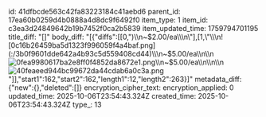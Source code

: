 id: 41dfbcde563c42fa83223184c41aebd6
parent_id: 17ea60b0259d4b0888a4d8dc9f6492f0
item_type: 1
item_id: c3ea3d24849642b19b7452f0ca2b5839
item_updated_time: 1759794701195
title_diff: "[]"
body_diff: "[{\"diffs\":[[0,\")\\\n~$2.00/ea\\\n\"],[1,\"\\\n![0c16b26459ba5d1323f996059f4a4baf.png](:/3b0f9601dde642a4b93c5d559408cd44)\\\n~$5.00/ea\\\n\\\n![0fea9980617ba2e8ff0f4852da8672e1.png](:/4f34a4a8ccfb462391c2fa3dc20d6409)\\\n~$5.00/ea\\\n\\\n\\\n![40feaeed944bc99672da44cdab6a0c3a.png](:/e1e1ac2d2f1b49c588fef3de48e2aba2)\"]],\"start1\":162,\"start2\":162,\"length1\":12,\"length2\":263}]"
metadata_diff: {"new":{},"deleted":[]}
encryption_cipher_text: 
encryption_applied: 0
updated_time: 2025-10-06T23:54:43.324Z
created_time: 2025-10-06T23:54:43.324Z
type_: 13